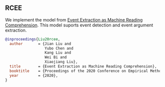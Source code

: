 ## RCEE

We implement the model from [Event Extraction as Machine Reading Comprehension](https://aclanthology.org/2020.emnlp-main.128/). This model suports event detection and event argument extraction. 

```bib
@inproceedings{Liu20rcee,
  author       = {Jian Liu and
                  Yubo Chen and
                  Kang Liu and
                  Wei Bi and
                  Xiaojiang Liu},
  title        = {Event Extraction as Machine Reading Comprehension},
  booktitle    = {Proceedings of the 2020 Conference on Empirical Methods in Natural Language Processing (EMNLP)},
  year         = {2020},
}
```
